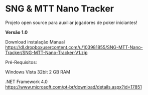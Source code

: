 SNG & MTT Nano Tracker
====================

Projeto open source para auxiliar jogadores de poker iniciantes! 

<strong>Versão 1.0</strong>

Download instalação Manual<br />
https://dl.dropboxusercontent.com/u/103981855/SNG-MTT-Nano-Tracker/SNG-MTT-Nano-Tracker-V1.zip

Pré-Requisitos:

Windows Vista 32bit
2 GB RAM

.NET Framework 4.0<br />
https://www.microsoft.com/pt-br/download/details.aspx?id=17851
